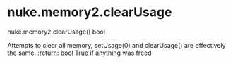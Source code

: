# nuke.memory2.clearUsage
nuke.memory2.clearUsage()  bool

Attempts to clear all memory, setUsage(0) and clearUsage() are effectively the same. :return: bool True if anything was freed